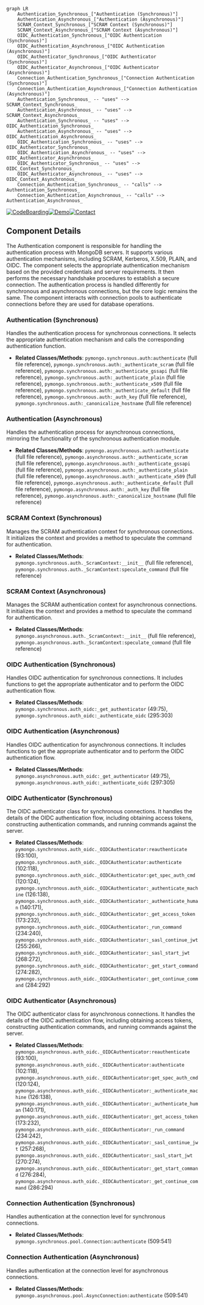 ```mermaid
graph LR
    Authentication_Synchronous_["Authentication (Synchronous)"]
    Authentication_Asynchronous_["Authentication (Asynchronous)"]
    SCRAM_Context_Synchronous_["SCRAM Context (Synchronous)"]
    SCRAM_Context_Asynchronous_["SCRAM Context (Asynchronous)"]
    OIDC_Authentication_Synchronous_["OIDC Authentication (Synchronous)"]
    OIDC_Authentication_Asynchronous_["OIDC Authentication (Asynchronous)"]
    OIDC_Authenticator_Synchronous_["OIDC Authenticator (Synchronous)"]
    OIDC_Authenticator_Asynchronous_["OIDC Authenticator (Asynchronous)"]
    Connection_Authentication_Synchronous_["Connection Authentication (Synchronous)"]
    Connection_Authentication_Asynchronous_["Connection Authentication (Asynchronous)"]
    Authentication_Synchronous_ -- "uses" --> SCRAM_Context_Synchronous_
    Authentication_Asynchronous_ -- "uses" --> SCRAM_Context_Asynchronous_
    Authentication_Synchronous_ -- "uses" --> OIDC_Authentication_Synchronous_
    Authentication_Asynchronous_ -- "uses" --> OIDC_Authentication_Asynchronous_
    OIDC_Authentication_Synchronous_ -- "uses" --> OIDC_Authenticator_Synchronous_
    OIDC_Authentication_Asynchronous_ -- "uses" --> OIDC_Authenticator_Asynchronous_
    OIDC_Authenticator_Synchronous_ -- "uses" --> OIDC_Context_Synchronous_
    OIDC_Authenticator_Asynchronous_ -- "uses" --> OIDC_Context_Asynchronous_
    Connection_Authentication_Synchronous_ -- "calls" --> Authentication_Synchronous_
    Connection_Authentication_Asynchronous_ -- "calls" --> Authentication_Asynchronous_
```
[![CodeBoarding](https://img.shields.io/badge/Generated%20by-CodeBoarding-9cf?style=flat-square)](https://github.com/CodeBoarding/CodeBoarding)[![Demo](https://img.shields.io/badge/Try%20our-Demo-blue?style=flat-square)](https://www.codeboarding.org/demo)[![Contact](https://img.shields.io/badge/Contact%20us%20-%20codeboarding@gmail.com-lightgrey?style=flat-square)](mailto:codeboarding@gmail.com)

## Component Details

The Authentication component is responsible for handling the authentication process with MongoDB servers. It supports various authentication mechanisms, including SCRAM, Kerberos, X.509, PLAIN, and OIDC. The component selects the appropriate authentication mechanism based on the provided credentials and server requirements. It then performs the necessary handshake procedures to establish a secure connection. The authentication process is handled differently for synchronous and asynchronous connections, but the core logic remains the same. The component interacts with connection pools to authenticate connections before they are used for database operations.

### Authentication (Synchronous)
Handles the authentication process for synchronous connections. It selects the appropriate authentication mechanism and calls the corresponding authentication function.
- **Related Classes/Methods**: `pymongo.synchronous.auth:authenticate` (full file reference), `pymongo.synchronous.auth:_authenticate_scram` (full file reference), `pymongo.synchronous.auth:_authenticate_gssapi` (full file reference), `pymongo.synchronous.auth:_authenticate_plain` (full file reference), `pymongo.synchronous.auth:_authenticate_x509` (full file reference), `pymongo.synchronous.auth:_authenticate_default` (full file reference), `pymongo.synchronous.auth:_auth_key` (full file reference), `pymongo.synchronous.auth:_canonicalize_hostname` (full file reference)

### Authentication (Asynchronous)
Handles the authentication process for asynchronous connections, mirroring the functionality of the synchronous authentication module.
- **Related Classes/Methods**: `pymongo.asynchronous.auth:authenticate` (full file reference), `pymongo.asynchronous.auth:_authenticate_scram` (full file reference), `pymongo.asynchronous.auth:_authenticate_gssapi` (full file reference), `pymongo.asynchronous.auth:_authenticate_plain` (full file reference), `pymongo.asynchronous.auth:_authenticate_x509` (full file reference), `pymongo.asynchronous.auth:_authenticate_default` (full file reference), `pymongo.asynchronous.auth:_auth_key` (full file reference), `pymongo.asynchronous.auth:_canonicalize_hostname` (full file reference)

### SCRAM Context (Synchronous)
Manages the SCRAM authentication context for synchronous connections. It initializes the context and provides a method to speculate the command for authentication.
- **Related Classes/Methods**: `pymongo.synchronous.auth._ScramContext:__init__` (full file reference), `pymongo.synchronous.auth._ScramContext:speculate_command` (full file reference)

### SCRAM Context (Asynchronous)
Manages the SCRAM authentication context for asynchronous connections. It initializes the context and provides a method to speculate the command for authentication.
- **Related Classes/Methods**: `pymongo.asynchronous.auth._ScramContext:__init__` (full file reference), `pymongo.asynchronous.auth._ScramContext:speculate_command` (full file reference)

### OIDC Authentication (Synchronous)
Handles OIDC authentication for synchronous connections. It includes functions to get the appropriate authenticator and to perform the OIDC authentication flow.
- **Related Classes/Methods**: `pymongo.synchronous.auth_oidc:_get_authenticator` (49:75), `pymongo.synchronous.auth_oidc:_authenticate_oidc` (295:303)

### OIDC Authentication (Asynchronous)
Handles OIDC authentication for asynchronous connections. It includes functions to get the appropriate authenticator and to perform the OIDC authentication flow.
- **Related Classes/Methods**: `pymongo.asynchronous.auth_oidc:_get_authenticator` (49:75), `pymongo.asynchronous.auth_oidc:_authenticate_oidc` (297:305)

### OIDC Authenticator (Synchronous)
The OIDC authenticator class for synchronous connections. It handles the details of the OIDC authentication flow, including obtaining access tokens, constructing authentication commands, and running commands against the server.
- **Related Classes/Methods**: `pymongo.synchronous.auth_oidc._OIDCAuthenticator:reauthenticate` (93:100), `pymongo.synchronous.auth_oidc._OIDCAuthenticator:authenticate` (102:118), `pymongo.synchronous.auth_oidc._OIDCAuthenticator:get_spec_auth_cmd` (120:124), `pymongo.synchronous.auth_oidc._OIDCAuthenticator:_authenticate_machine` (126:138), `pymongo.synchronous.auth_oidc._OIDCAuthenticator:_authenticate_human` (140:171), `pymongo.synchronous.auth_oidc._OIDCAuthenticator:_get_access_token` (173:232), `pymongo.synchronous.auth_oidc._OIDCAuthenticator:_run_command` (234:240), `pymongo.synchronous.auth_oidc._OIDCAuthenticator:_sasl_continue_jwt` (255:266), `pymongo.synchronous.auth_oidc._OIDCAuthenticator:_sasl_start_jwt` (268:272), `pymongo.synchronous.auth_oidc._OIDCAuthenticator:_get_start_command` (274:282), `pymongo.synchronous.auth_oidc._OIDCAuthenticator:_get_continue_command` (284:292)

### OIDC Authenticator (Asynchronous)
The OIDC authenticator class for asynchronous connections. It handles the details of the OIDC authentication flow, including obtaining access tokens, constructing authentication commands, and running commands against the server.
- **Related Classes/Methods**: `pymongo.asynchronous.auth_oidc._OIDCAuthenticator:reauthenticate` (93:100), `pymongo.asynchronous.auth_oidc._OIDCAuthenticator:authenticate` (102:118), `pymongo.asynchronous.auth_oidc._OIDCAuthenticator:get_spec_auth_cmd` (120:124), `pymongo.asynchronous.auth_oidc._OIDCAuthenticator:_authenticate_machine` (126:138), `pymongo.asynchronous.auth_oidc._OIDCAuthenticator:_authenticate_human` (140:171), `pymongo.asynchronous.auth_oidc._OIDCAuthenticator:_get_access_token` (173:232), `pymongo.asynchronous.auth_oidc._OIDCAuthenticator:_run_command` (234:242), `pymongo.asynchronous.auth_oidc._OIDCAuthenticator:_sasl_continue_jwt` (257:268), `pymongo.asynchronous.auth_oidc._OIDCAuthenticator:_sasl_start_jwt` (270:274), `pymongo.asynchronous.auth_oidc._OIDCAuthenticator:_get_start_command` (276:284), `pymongo.asynchronous.auth_oidc._OIDCAuthenticator:_get_continue_command` (286:294)

### Connection Authentication (Synchronous)
Handles authentication at the connection level for synchronous connections.
- **Related Classes/Methods**: `pymongo.synchronous.pool.Connection:authenticate` (509:541)

### Connection Authentication (Asynchronous)
Handles authentication at the connection level for asynchronous connections.
- **Related Classes/Methods**: `pymongo.asynchronous.pool.AsyncConnection:authenticate` (509:541)